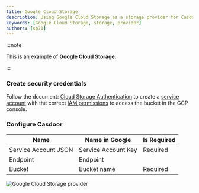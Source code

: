 ```yaml
---
title: Google Cloud Storage
description: Using Google Cloud Storage as a storage provider for Casdoor
keywords: [Google Cloud Storage, storage, provider]
authors: [sp71]
---
```


:::note

This is an example of **Google Cloud Storage**.

:::

### Create security credentials

Follow the document: [Cloud Storage Authentication](https://cloud.google.com/storage/docs/authentication?hl=en#service_accounts) to create a [service account](https://cloud.google.com/iam/docs/keys-create-delete) with the correct [IAM permissions](https://cloud.google.com/storage/docs/access-control/iam-permissions) to access the bucket in the GCP console.

### Configure Casdoor

| Name                 | Name in Google      | Is Required |
|----------------------|-------------------- |-------------|
| Service Account JSON | Service Account Key | Required    |
| Endpoint             | Endpoint            |             |
| Bucket               | Bucket name         | Required    |

![Google Cloud Storage provider](/img/providers/storage/googleProvider.png)
